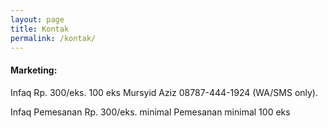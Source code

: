 ```yaml
---
layout: page
title: Kontak
permalink: /kontak/
---
```


#### Marketing:

Infaq Rp.  300/eks.  100 eks Mursyid Aziz 08787-444-1924 (WA/SMS only).

Infaq Pemesanan Rp. 300/eks. minimal Pemesanan minimal 100 eks
